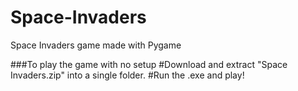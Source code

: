# Space-Invaders
Space Invaders game made with Pygame

###To play the game with no setup
#Download and extract "Space Invaders.zip" into a single folder.
#Run the .exe and play!
